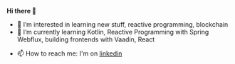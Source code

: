 <b>Hi there 👋</b>
- 👀 I’m interested in learning new stuff, reactive programming, blockchain 
- 🌱 I’m currently learning Kotlin, Reactive Programming with Spring Webflux, building frontends with Vaadin, React
<!--- - 💞️ I’m looking to collaborate on ... --->
- 📫 How to reach me: I'm on <a href="https://www.linkedin.com/in/felix-sinne-developer">linkedin</a>

<!---
chrizzking85/chrizzking85 is a ✨ special ✨ repository because its `README.md` (this file) appears on your GitHub profile.
You can click the Preview link to take a look at your changes.
--->
